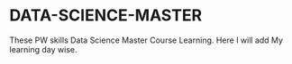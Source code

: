 # DATA-SCIENCE-MASTER
These PW skills Data Science Master Course Learning. Here I will add My learning day wise.
